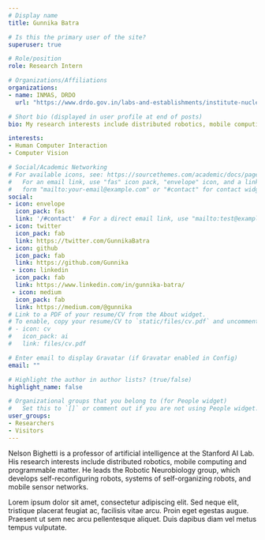 ```yaml
---
# Display name
title: Gunnika Batra

# Is this the primary user of the site?
superuser: true

# Role/position
role: Research Intern  

# Organizations/Affiliations
organizations:
- name: INMAS, DRDO
  url: "https://www.drdo.gov.in/labs-and-establishments/institute-nuclear-medicine-allied-sciences-inmas"

# Short bio (displayed in user profile at end of posts)
bio: My research interests include distributed robotics, mobile computing and programmable matter.

interests:
- Human Computer Interaction
- Computer Vision

# Social/Academic Networking
# For available icons, see: https://sourcethemes.com/academic/docs/page-builder/#icons
#   For an email link, use "fas" icon pack, "envelope" icon, and a link in the
#   form "mailto:your-email@example.com" or "#contact" for contact widget.
social:
- icon: envelope
  icon_pack: fas
  link: '/#contact'  # For a direct email link, use "mailto:test@example.org".
- icon: twitter
  icon_pack: fab
  link: https://twitter.com/GunnikaBatra
- icon: github
  icon_pack: fab
  link: https://github.com/Gunnika
 - icon: linkedin
  icon_pack: fab
  link: https://www.linkedin.com/in/gunnika-batra/
 - icon: medium
  icon_pack: fab
  link: https://medium.com/@gunnika
# Link to a PDF of your resume/CV from the About widget.
# To enable, copy your resume/CV to `static/files/cv.pdf` and uncomment the lines below.
# - icon: cv
#   icon_pack: ai
#   link: files/cv.pdf

# Enter email to display Gravatar (if Gravatar enabled in Config)
email: ""

# Highlight the author in author lists? (true/false)
highlight_name: false

# Organizational groups that you belong to (for People widget)
#   Set this to `[]` or comment out if you are not using People widget.
user_groups:
- Researchers
- Visitors
---
```


Nelson Bighetti is a professor of artificial intelligence at the Stanford AI Lab. His research interests include distributed robotics, mobile computing and programmable matter. He leads the Robotic Neurobiology group, which develops self-reconfiguring robots, systems of self-organizing robots, and mobile sensor networks.

Lorem ipsum dolor sit amet, consectetur adipiscing elit. Sed neque elit, tristique placerat feugiat ac, facilisis vitae arcu. Proin eget egestas augue. Praesent ut sem nec arcu pellentesque aliquet. Duis dapibus diam vel metus tempus vulputate.
